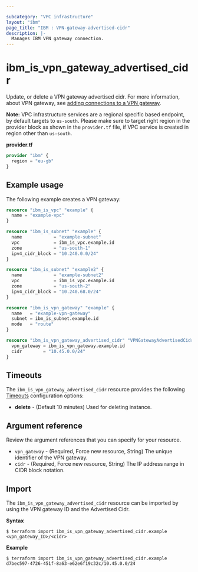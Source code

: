 ```yaml
---

subcategory: "VPC infrastructure"
layout: "ibm"
page_title: "IBM : VPN-gateway-advertised-cidr"
description: |-
  Manages IBM VPN gateway connection.
---
```


# ibm_is_vpn_gateway_advertised_cidr
Update, or delete a VPN gateway advertised cidr. For more information, about VPN gateway, see [adding connections to a VPN gateway](https://cloud.ibm.com/docs/vpc?topic=vpc-vpn-adding-connections).

**Note:** 
VPC infrastructure services are a regional specific based endpoint, by default targets to `us-south`. Please make sure to target right region in the provider block as shown in the `provider.tf` file, if VPC service is created in region other than `us-south`.

**provider.tf**

```terraform
provider "ibm" {
  region = "eu-gb"
}
```


## Example usage
The following example creates a VPN gateway:

```terraform
resource "ibm_is_vpc" "example" {
  name = "example-vpc"
}

resource "ibm_is_subnet" "example" {
  name            = "example-subnet"
  vpc             = ibm_is_vpc.example.id
  zone            = "us-south-1"
  ipv4_cidr_block = "10.240.0.0/24"
}

resource "ibm_is_subnet" "example2" {
  name            = "example-subnet2"
  vpc             = ibm_is_vpc.example.id
  zone            = "us-south-2"
  ipv4_cidr_block = "10.240.68.0/24"
}

resource "ibm_is_vpn_gateway" "example" {
  name   = "example-vpn-gateway"
  subnet = ibm_is_subnet.example.id
  mode   = "route"
}

resource "ibm_is_vpn_gateway_advertised_cidr" "VPNGatewayAdvertisedCidr" {
  vpn_gateway = ibm_is_vpn_gateway.example.id
  cidr        = "10.45.0.0/24"
}

```

## Timeouts
The `ibm_is_vpn_gateway_advertised_cidr` resource provides the following [Timeouts](https://www.terraform.io/docs/language/resources/syntax.html) configuration options:

- **delete** - (Default 10 minutes) Used for deleting instance.


## Argument reference
Review the argument references that you can specify for your resource. 

- `vpn_gateway` - (Required, Force new resource, String) The unique identifier of the VPN gateway.
- `cidr` - (Required, Force new resource, String) The IP address range in CIDR block notation.

## Import
The `ibm_is_vpn_gateway_advertised_cidr` resource can be imported by using the VPN gateway ID and the Advertised Cidr. 

**Syntax**

```
$ terraform import ibm_is_vpn_gateway_advertised_cidr.example <vpn_gateway_ID>/<cidr>
```

**Example**

```
$ terraform import ibm_is_vpn_gateway_advertised_cidr.example d7bec597-4726-451f-8a63-e62e6f19c32c/10.45.0.0/24
```
